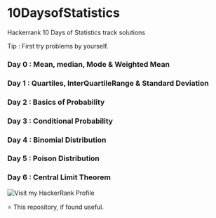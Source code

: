 # 10DaysofStatistics
Hackerrank 10 Days of Statistics track solutions 

Tip : First try problems by yourself.

### Day 0 : Mean, median, Mode & Weighted Mean
### Day 1 : Quartiles, InterQuartileRange & Standard Deviation
### Day 2 : Basics of Probability
### Day 3 : Conditional Probability 
### Day 4 : Binomial Distribution
### Day 5 : Poison Distribution
### Day 6 : Central Limit Theorem

![Visit my HackerRank Profile](https://www.hackerrank.com/tarandeeps1197)

:star: This repository, if found useful.
